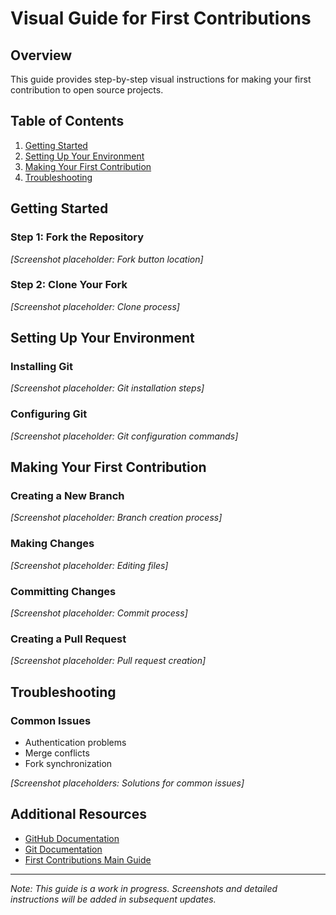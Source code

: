 # Visual Guide for First Contributions

## Overview
This guide provides step-by-step visual instructions for making your first contribution to open source projects.

## Table of Contents
1. [Getting Started](#getting-started)
2. [Setting Up Your Environment](#setting-up-your-environment)
3. [Making Your First Contribution](#making-your-first-contribution)
4. [Troubleshooting](#troubleshooting)

## Getting Started

### Step 1: Fork the Repository
*[Screenshot placeholder: Fork button location]*

### Step 2: Clone Your Fork
*[Screenshot placeholder: Clone process]*

## Setting Up Your Environment

### Installing Git
*[Screenshot placeholder: Git installation steps]*

### Configuring Git
*[Screenshot placeholder: Git configuration commands]*

## Making Your First Contribution

### Creating a New Branch
*[Screenshot placeholder: Branch creation process]*

### Making Changes
*[Screenshot placeholder: Editing files]*

### Committing Changes
*[Screenshot placeholder: Commit process]*

### Creating a Pull Request
*[Screenshot placeholder: Pull request creation]*

## Troubleshooting

### Common Issues
- Authentication problems
- Merge conflicts
- Fork synchronization

*[Screenshot placeholders: Solutions for common issues]*

## Additional Resources
- [GitHub Documentation](https://docs.github.com)
- [Git Documentation](https://git-scm.com/doc)
- [First Contributions Main Guide](README.md)

---

*Note: This guide is a work in progress. Screenshots and detailed instructions will be added in subsequent updates.*
